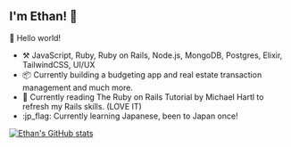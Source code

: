 ## I'm Ethan! :wave:

🎊 Hello world!

- :hammer_and_pick: JavaScript, Ruby, Ruby on Rails, Node.js, MongoDB, Postgres, Elixir, TailwindCSS, UI/UX
- :package: Currently building a budgeting app and real estate transaction management and much more.
- :book: Currently reading The Ruby on Rails Tutorial by Michael Hartl to refresh my Rails skills. (LOVE IT)
- :jp_flag: Currently learning Japanese, been to Japan once!

[![Ethan's GitHub stats](https://github-readme-stats.vercel.app/api?username=moffatethan)](https://github.com/anuraghazra/github-readme-stats)
